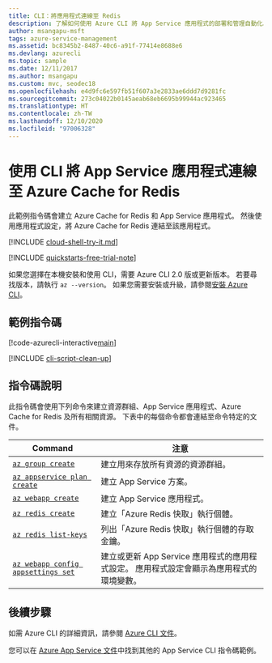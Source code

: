 ```yaml
---
title: CLI：將應用程式連線至 Redis
description: 了解如何使用 Azure CLI 將 App Service 應用程式的部署和管理自動化。 此範例說明如何將應用程式連線至 Azure Cache for Redis。
author: msangapu-msft
tags: azure-service-management
ms.assetid: bc8345b2-8487-40c6-a91f-77414e8688e6
ms.devlang: azurecli
ms.topic: sample
ms.date: 12/11/2017
ms.author: msangapu
ms.custom: mvc, seodec18
ms.openlocfilehash: e4d9fc6e597fb51f607a3e2833ae6ddd7d9281fc
ms.sourcegitcommit: 273c04022b0145aeab68eb6695b99944ac923465
ms.translationtype: HT
ms.contentlocale: zh-TW
ms.lasthandoff: 12/10/2020
ms.locfileid: "97006328"
---
```

# <a name="connect-an-app-service-app-to-an-azure-cache-for-redis-using-cli"></a>使用 CLI 將 App Service 應用程式連線至 Azure Cache for Redis

此範例指令碼會建立 Azure Cache for Redis 和 App Service 應用程式。 然後使用應用程式設定，將 Azure Cache for Redis 連結至該應用程式。

[!INCLUDE [cloud-shell-try-it.md](../../../includes/cloud-shell-try-it.md)]

[!INCLUDE [quickstarts-free-trial-note](../../../includes/quickstarts-free-trial-note.md)]

如果您選擇在本機安裝和使用 CLI，需要 Azure CLI 2.0 版或更新版本。 若要尋找版本，請執行 `az --version`。 如果您需要安裝或升級，請參閱[安裝 Azure CLI]( /cli/azure/install-azure-cli)。

## <a name="sample-script"></a>範例指令碼

[!code-azurecli-interactive[main](../../../cli_scripts/app-service/connect-to-redis/connect-to-redis.sh "Azure Cache for Redis")]

[!INCLUDE [cli-script-clean-up](../../../includes/cli-script-clean-up.md)]

## <a name="script-explanation"></a>指令碼說明

此指令碼會使用下列命令來建立資源群組、App Service 應用程式、Azure Cache for Redis 及所有相關資源。 下表中的每個命令都會連結至命令特定的文件。

| Command | 注意 |
|---|---|
| [`az group create`](/cli/azure/group#az-group-create) | 建立用來存放所有資源的資源群組。 |
| [`az appservice plan create`](/cli/azure/appservice/plan#az-appservice-plan-create) | 建立 App Service 方案。 |
| [`az webapp create`](/cli/azure/webapp#az-webapp-create) | 建立 App Service 應用程式。 |
| [`az redis create`](/cli/azure/redis#az-redis-create) | 建立「Azure Redis 快取」執行個體。 |
| [`az redis list-keys`](/cli/azure/redis#az-redis-list-keys) | 列出「Azure Redis 快取」執行個體的存取金鑰。 |
| [`az webapp config appsettings set`](/cli/azure/webapp/config/appsettings#az-webapp-config-appsettings-set) | 建立或更新 App Service 應用程式的應用程式設定。 應用程式設定會顯示為應用程式的環境變數。 |

## <a name="next-steps"></a>後續步驟

如需 Azure CLI 的詳細資訊，請參閱 [Azure CLI 文件](/cli/azure)。

您可以在 [Azure App Service 文件](../samples-cli.md)中找到其他的 App Service CLI 指令碼範例。
